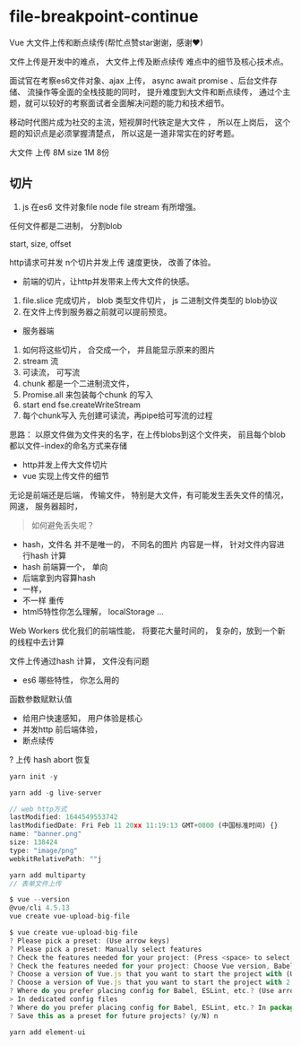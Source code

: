 # file-breakpoint-continue

Vue 大文件上传和断点续传(帮忙点赞star谢谢，感谢♥)

文件上传是开发中的难点， 大文件上传及断点续传 难点中的细节及核心技术点。

面试官在考察es6文件对象、ajax 上传， async await promise 、后台文件存储、
流操作等全面的全栈技能的同时， 提升难度到大文件和断点续传， 
通过个主题，就可以较好的考察面试者全面解决问题的能力和技术细节。

移动时代图片成为社交的主流，短视屏时代铁定是大文件 ， 所以在上岗后， 
这个题的知识点是必须掌握清楚点， 所以这是一道非常实在的好考题。

大文件  上传   8M   size 1M  8份
 
## 切片 

1. js 在es6 文件对象file node file stream 有所增强。

任何文件都是二进制， 分割blob 

start,  size, offset  

http请求可并发  n个切片并发上传 速度更快， 改善了体验。

- 前端的切片，让http并发带来上传大文件的快感。

1. file.slice 完成切片， blob 类型文件切片， js 二进制文件类型的 blob协议 
2. 在文件上传到服务器之前就可以提前预览。 
  
- 服务器端

1. 如何将这些切片， 合交成一个， 并且能显示原来的图片
2. stream 流 
3. 可读流， 可写流
4. chunk 都是一个二进制流文件， 
5. Promise.all 来包装每个chunk 的写入
6. start end   fse.createWriteStream 
7. 每个chunk写入 先创建可读流，再pipe给可写流的过程 

思路： 以原文件做为文件夹的名字，在上传blobs到这个文件夹， 
前且每个blob 都以文件-index的命名方式来存储

- http并发上传大文件切片 
- vue 实现上传文件的细节

无论是前端还是后端， 传输文件， 特别是大文件，有可能发生丢失文件的情况，网速， 服务器超时， 

> 如何避免丢失呢？ 

- hash，文件名 并不是唯一的， 不同名的图片 内容是一样， 针对文件内容进行hash 计算
- hash  前端算一个， 单向
- 后端拿到内容算hash 
- 一样， 
- 不一样 重传
- html5特性你怎么理解， localStorage ...

Web Workers  优化我们的前端性能， 将要花大量时间的， 复杂的，放到一个新的线程中去计算

文件上传通过hash 计算， 文件没有问题

- es6 哪些特性， 你怎么用的

函数参数赋默认值 

- 给用户快速感知， 用户体验是核心
- 并发http 前后端体验， 
- 断点续传

? 上传 
hash 
abort 
恢复

```js
yarn init -y

yarn add -g live-server

// web http方式
lastModified: 1644549553742
lastModifiedDate: Fri Feb 11 20xx 11:19:13 GMT+0800 (中国标准时间) {}
name: "banner.png"
size: 138424
type: "image/png"
webkitRelativePath: ""j
```

```js
yarn add multiparty
// 表单文件上传

$ vue --version
@vue/cli 4.5.13
vue create vue-upload-big-file

$ vue create vue-upload-big-file
? Please pick a preset: (Use arrow keys)
? Please pick a preset: Manually select features
? Check the features needed for your project: (Press <space> to select, <a> to t
? Check the features needed for your project: Choose Vue version, Babel
? Choose a version of Vue.js that you want to start the project with (Use arrow
? Choose a version of Vue.js that you want to start the project with 2.x
? Where do you prefer placing config for Babel, ESLint, etc.? (Use arrow keys)
> In dedicated config files
? Where do you prefer placing config for Babel, ESLint, etc.? In package.json
? Save this as a preset for future projects? (y/N) n

yarn add element-ui
```













